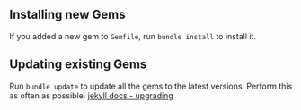 ## Installing new Gems
If you added a new gem to ``Gemfile``, run ``bundle install`` to install it.

## Updating existing Gems
Run ``bundle update`` to update all the gems to the latest versions. Perform this as often as possible.
[jekyll docs - upgrading](https://jekyllrb.com/docs/upgrading/)